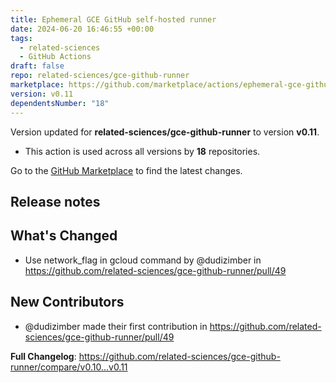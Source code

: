 ```yaml
---
title: Ephemeral GCE GitHub self-hosted runner
date: 2024-06-20 16:46:55 +00:00
tags:
  - related-sciences
  - GitHub Actions
draft: false
repo: related-sciences/gce-github-runner
marketplace: https://github.com/marketplace/actions/ephemeral-gce-github-self-hosted-runner
version: v0.11
dependentsNumber: "18"
---
```



Version updated for **related-sciences/gce-github-runner** to version **v0.11**.
- This action is used across all versions by **18** repositories.

Go to the [GitHub Marketplace](https://github.com/marketplace/actions/ephemeral-gce-github-self-hosted-runner) to find the latest changes.

## Release notes

## What's Changed
* Use network_flag in gcloud command by @dudizimber in https://github.com/related-sciences/gce-github-runner/pull/49

## New Contributors
* @dudizimber made their first contribution in https://github.com/related-sciences/gce-github-runner/pull/49

**Full Changelog**: https://github.com/related-sciences/gce-github-runner/compare/v0.10...v0.11
